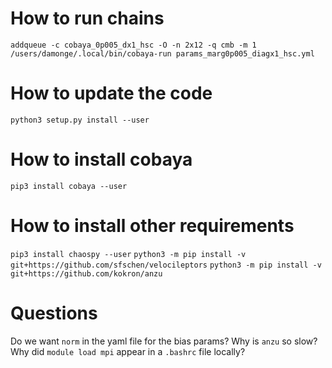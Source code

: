 # How to run chains
`addqueue -c cobaya_0p005_dx1_hsc -O -n 2x12 -q cmb -m 1 /users/damonge/.local/bin/cobaya-run params_marg0p005_diagx1_hsc.yml`

# How to update the code
`python3 setup.py install --user`

# How to install cobaya
`pip3 install cobaya --user`

# How to install other requirements
`pip3 install chaospy --user`
`python3 -m pip install -v git+https://github.com/sfschen/velocileptors`
`python3 -m pip install -v git+https://github.com/kokron/anzu`

# Questions
Do we want `norm` in the yaml file for the bias params?
Why is `anzu` so slow?
Why did `module load mpi` appear in a `.bashrc` file locally?